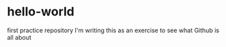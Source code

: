 # hello-world
first practice repository
I'm writing this as an exercise to see what Github is all about

